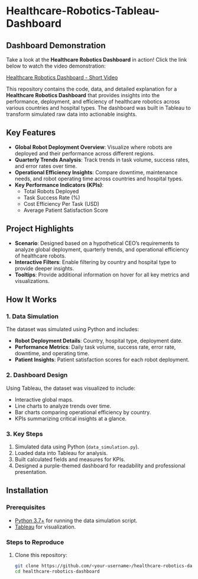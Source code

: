 # Healthcare-Robotics-Tableau-Dashboard

## Dashboard Demonstration

Take a look at the **Healthcare Robotics Dashboard** in action! Click the link below to watch the video demonstration:

[Healthcare Robotics Dashboard - Short Video](./Healthcare_Robotics_Dashboard_Short_Video.mov)


This repository contains the code, data, and detailed explanation for a **Healthcare Robotics Dashboard** that provides insights into the performance, deployment, and efficiency of healthcare robotics across various countries and hospital types. The dashboard was built in Tableau to transform simulated raw data into actionable insights.

## Key Features
- **Global Robot Deployment Overview**: Visualize where robots are deployed and their performance across different regions.
- **Quarterly Trends Analysis**: Track trends in task volume, success rates, and error rates over time.
- **Operational Efficiency Insights**: Compare downtime, maintenance needs, and robot operating time across countries and hospital types.
- **Key Performance Indicators (KPIs)**:
  - Total Robots Deployed
  - Task Success Rate (%)
  - Cost Efficiency Per Task (USD)
  - Average Patient Satisfaction Score

## Project Highlights
- **Scenario**: Designed based on a hypothetical CEO’s requirements to analyze global deployment, quarterly trends, and operational efficiency of healthcare robots.
- **Interactive Filters**: Enable filtering by country and hospital type to provide deeper insights.
- **Tooltips**: Provide additional information on hover for all key metrics and visualizations.

## How It Works
### 1. Data Simulation
The dataset was simulated using Python and includes:
- **Robot Deployment Details**: Country, hospital type, deployment date.
- **Performance Metrics**: Daily task volume, success rate, error rate, downtime, and operating time.
- **Patient Insights**: Patient satisfaction scores for each robot deployment.

### 2. Dashboard Design
Using Tableau, the dataset was visualized to include:
- Interactive global maps.
- Line charts to analyze trends over time.
- Bar charts comparing operational efficiency by country.
- KPIs summarizing critical insights at a glance.

### 3. Key Steps
1. Simulated data using Python (`data_simulation.py`).
2. Loaded data into Tableau for analysis.
3. Built calculated fields and measures for KPIs.
4. Designed a purple-themed dashboard for readability and professional presentation.

## Installation
### Prerequisites
- [Python 3.7+](https://www.python.org/downloads/) for running the data simulation script.
- [Tableau](https://www.tableau.com/) for visualization.

### Steps to Reproduce
1. Clone this repository:
   ```bash
   git clone https://github.com/<your-username>/healthcare-robotics-dashboard.git
   cd healthcare-robotics-dashboard
